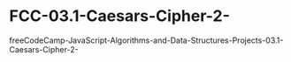 # FCC-03.1-Caesars-Cipher-2-
freeCodeCamp-JavaScript-Algorithms-and-Data-Structures-Projects-03.1-Caesars-Cipher-2-
